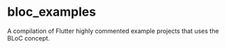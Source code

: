 # bloc_examples
A compilation of Flutter highly commented example projects that uses the BLoC concept.
